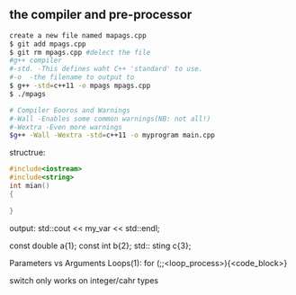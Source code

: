 ## the compiler and pre-processor
```bash
create a new file named mapags.cpp
$ git add mpags.cpp
$ git rm mpags.cpp #delect the file
#g++ compiler
#-std. -This defines waht C++ 'standard' to use.
#-o  -the filename to output to  
$ g++ -std=c++11 -o mpags mpags.cpp
$ ./mpags

# Compiler Eooros and Warnings
#-Wall -Enables some common warnings(NB: not all!)
#-Wextra -Even more warnings
$g++ -Wall -Wextra -std=c++11 -o myprogram main.cpp

```

structrue:
```C
#include<iostream>
#include<string>
int mian()
{
    
}
```
output:
std::cout << my_var << std::endl;

const double a{1};
const int b{2};
std:: sting c{3};

Parameters vs Arguments
Loops(1): for (<initialisation>;<condition>;<loop_process>){<code_block>}

switch only works on integer/cahr types